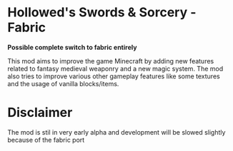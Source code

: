 # Hollowed's Swords & Sorcery - Fabric

**Possible complete switch to fabric entirely**

This mod aims to improve the game Minecraft by adding new features related to fantasy medieval weaponry and a new magic system. The mod also tries to improve various other gameplay features like some textures and the usage of vanilla blocks/items.

# Disclaimer
The mod is stil in very early alpha and development will be slowed slightly because of the fabric port
